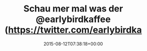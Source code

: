 ---
retweeted: false
source: <a href="http://twitter.com/download/android" rel="nofollow">Twitter for Android</a>
entities:
  user_mentions:
  - name: earlybird coffee
    screen_name: earlybirdkaffee
    indices:
    - '22'
    - '38'
    id_str: '3291363431'
    id: '3291363431'
  urls: []
  symbols: []
  media:
  - expanded_url: https://twitter.com/bascht/status/631369098841190400/photo/1
    indices:
    - '45'
    - '67'
    url: http://t.co/3uVSBm3YSg
    media_url: http://pbs.twimg.com/media/CMMSdomWIAAj4Oe.jpg
    id_str: '631368673085759488'
    id: '631368673085759488'
    media_url_https: https://pbs.twimg.com/media/CMMSdomWIAAj4Oe.jpg
    sizes:
      large:
        w: '780'
        h: '1040'
        resize: fit
      thumb:
        w: '150'
        h: '150'
        resize: crop
      medium:
        w: '780'
        h: '1040'
        resize: fit
      small:
        w: '510'
        h: '680'
        resize: fit
    type: photo
    display_url: pic.twitter.com/3uVSBm3YSg
  hashtags: []
display_text_range:
- '0'
- '67'
favorite_count: '2'
id_str: '631369098841190400'
truncated: false
retweet_count: '0'
id: '631369098841190400'
possibly_sensitive: false
created_at: Wed Aug 12 07:38:18 +0000 2015
favorited: false
full_text: Schau mer mal was der [@earlybirdkaffee](https://twitter.com/earlybirdkaffee)
  kann.
lang: de
extended_entities:
  media:
  - expanded_url: https://twitter.com/bascht/status/631369098841190400/photo/1
    indices:
    - '45'
    - '67'
    url: http://t.co/3uVSBm3YSg
    media_url: http://pbs.twimg.com/media/CMMSdomWIAAj4Oe.jpg
    id_str: '631368673085759488'
    id: '631368673085759488'
    media_url_https: https://pbs.twimg.com/media/CMMSdomWIAAj4Oe.jpg
    sizes:
      large:
        w: '780'
        h: '1040'
        resize: fit
      thumb:
        w: '150'
        h: '150'
        resize: crop
      medium:
        w: '780'
        h: '1040'
        resize: fit
      small:
        w: '510'
        h: '680'
        resize: fit
    type: photo
    display_url: pic.twitter.com/3uVSBm3YSg
tags:
- pesos/twitter
date: '2015-08-12T07:38:18+00:00'
src: https://twitter.com/bascht/status/631369098841190400
original_url: https://twitter.com/bascht/status/631369098841190400
type: twitter_tweet
media_url: https://img.bascht.com/twitter/pbs.twimg.com/media/CMMSdomWIAAj4Oe.jpg
text: Schau mer mal was der [@earlybirdkaffee](https://twitter.com/earlybirdkaffee)
  kann.
title: Schau mer mal was der @earlybirdkaffee (https://twitter.com/earlybirdka

---